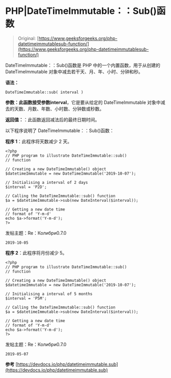 # PHP|DateTimeImmutable：：Sub()函数

> Original: [https://www.geeksforgeeks.org/php-datetimeimmutablesub-function/](https://www.geeksforgeeks.org/php-datetimeimmutablesub-function/)

DateTimeImmutable：：Sub()函数是 PHP 中的一个内置函数，用于从创建的 DateTimeImmutable 对象中减去若干天、月、年、小时、分钟和秒。

**语法：**

```
DateTimeImmutable::sub( interval )

```

**参数：**此函数接受参数**interval**，它是要从给定的 DateTimeImmutable 对象中减去的天数、月数、年数、小时数、分钟数或秒数。

**返回值：**：此函数返回减法后的最终日期时间。

以下程序说明了 DateTimeImmutable：：Sub()函数：

**程序 1**：此程序将天数减少 2 天。

```
<?php
// PHP program to illustrate DateTimeImmutable::sub()
// function

// Creating a new DateTimeImmutable() object
$datetimeImmutable = new DateTimeImmutable('2019-10-07');

// Initialising a interval of 2 days
$interval = 'P2D';

// Calling the DateTimeImmutable::sub() function
$a = $datetimeImmutable->sub(new DateInterval($interval));

// Getting a new date time
// format of 'Y-m-d'
echo $a->format('Y-m-d');
?>
```

发帖主题：Re：Колибри0.7.0

```
2019-10-05

```

**程序 2**：此程序将月份减少 5。

```
<?php
// PHP program to illustrate DateTimeImmutable::sub()
// function

// Creating a new DateTimeImmutable() object
$datetimeImmutable = new DateTimeImmutable('2019-10-07');

// Initialising a interval of 5 months
$interval = 'P5M';

// Calling the DateTimeImmutable::sub() function
$a = $datetimeImmutable->sub(new DateInterval($interval));

// Getting a new date time
// format of 'Y-m-d'
echo $a->format('Y-m-d');
?>
```

发帖主题：Re：Колибри0.7.0

```
2019-05-07

```

**参考**
[https://devdocs.io/php/datetimeimmutable.sub](https://devdocs.io/php/datetimeimmutable.sub)